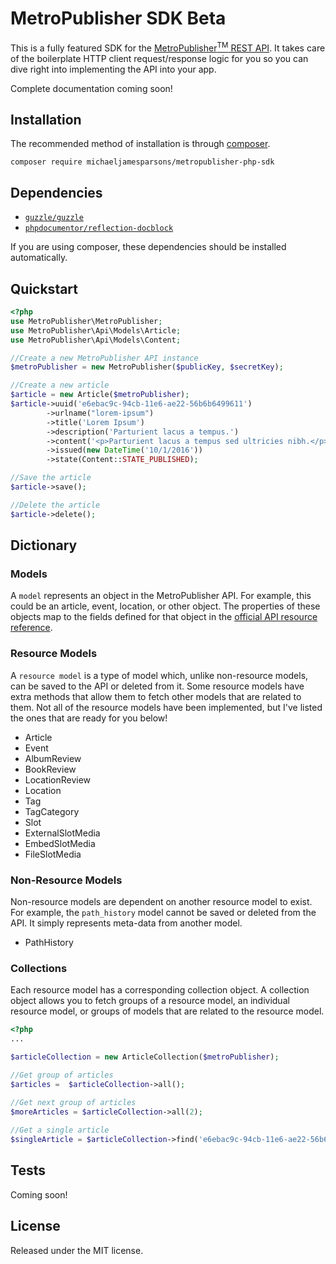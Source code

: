 
# MetroPublisher SDK Beta

This is a fully featured SDK for the [MetroPublisher<sup>TM</sup> REST API](https://api.metropublisher.com/index.html). It takes care of the boilerplate HTTP client request/response logic for you so you can dive right into implementing the API into your app.

Complete documentation coming soon!

## Installation

The recommended method of installation is through [composer](https://getcomposer.org).

    composer require michaeljamesparsons/metropublisher-php-sdk

## Dependencies

* [`guzzle/guzzle`](https://github.com/guzzle/guzzle)
* [`phpdocumentor/reflection-docblock`](https://github.com/phpDocumentor/ReflectionDocBlock)

If you are using composer, these dependencies should be installed automatically.

## Quickstart

```php
<?php
use MetroPublisher\MetroPublisher;
use MetroPublisher\Api\Models\Article;
use MetroPublisher\Api\Models\Content;

//Create a new MetroPublisher API instance
$metroPublisher = new MetroPublisher($publicKey, $secretKey);

//Create a new article
$article = new Article($metroPublisher);
$article->uuid('e6ebac9c-94cb-11e6-ae22-56b6b6499611')
        ->urlname("lorem-ipsum")
        ->title('Lorem Ipsum')
        ->description('Parturient lacus a tempus.')
        ->content('<p>Parturient lacus a tempus sed ultricies nibh.</p>')
        ->issued(new DateTime('10/1/2016'))
        ->state(Content::STATE_PUBLISHED);

//Save the article
$article->save();

//Delete the article
$article->delete();
```

## Dictionary

### Models
A `model` represents an object in the MetroPublisher API. For example, this could be an article, event, location, or other object. The properties of these objects map to the fields defined for that object in the [official API resource reference](https://api.metropublisher.com/resources/index.html).

### Resource Models
A `resource model` is a type of model which, unlike non-resource models, can be saved to the API or deleted from it. Some resource models have extra methods that allow them to fetch other models that are related to them. Not all of the resource models have been implemented, but I've listed the ones that are ready for you below!

* Article
* Event
* AlbumReview
* BookReview
* LocationReview
* Location
* Tag
* TagCategory
* Slot
* ExternalSlotMedia
* EmbedSlotMedia
* FileSlotMedia

### Non-Resource Models
Non-resource models are dependent on another resource model to exist. For example, the `path_history` model cannot be saved or deleted from the API. It simply represents meta-data from another model.

* PathHistory

### Collections

Each resource model has a corresponding collection object. A collection object allows you to fetch groups of a resource model, an individual resource model, or groups of models that are related to the resource model.

```php
<?php
... 

$articleCollection = new ArticleCollection($metroPublisher);

//Get group of articles
$articles =  $articleCollection->all();
    
//Get next group of articles
$moreArticles = $articleCollection->all(2);

//Get a single article
$singleArticle = $articleCollection->find('e6ebac9c-94cb-11e6-ae22-56b6b6499611');
```   

## Tests

Coming soon!

## License

 Released under the MIT license.